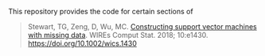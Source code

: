 This repository provides the code for certain sections of

> Stewart, TG, Zeng, D, Wu, MC. [Constructing support vector machines with missing data](https://onlinelibrary.wiley.com/doi/full/10.1002/wics.1430). WIREs Comput Stat. 2018; 10:e1430. https://doi.org/10.1002/wics.1430
